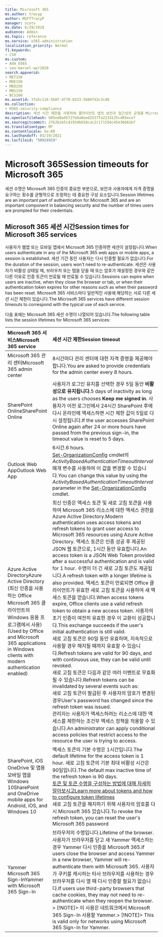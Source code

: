 ```yaml
---
title: Microsoft 365
ms.author: tracyp
author: MSFTTracyP
manager: scotv
ms.date: 6/29/2018
audience: Admin
ms.topic: reference
ms.service: o365-administration
localization_priority: Normal
f1.keywords:
- CSH
ms.custom:
- Adm_O365
- seo-marvel-apr2020
search.appverid:
- MET150
- MOE150
- MED150
- MBS150
- BCS160
ms.assetid: 37a5c116-5b07-4f70-8333-5b86fd2c3c40
ms.collection:
- M365-security-compliance
description: 세션 시간 제한을 사용하여 클라이언트 앱의 보안과 접근성의 균형을 Microsoft 365 방법을 알아보습니다.
ms.openlocfilehash: b85ed8a45727e8a8eed2537fa2233125cd05ece7
ms.sourcegitcommit: 27b2b2e5c41934b918cac2c171556c45e36661bf
ms.translationtype: MT
ms.contentlocale: ko-KR
ms.lasthandoff: 03/19/2021
ms.locfileid: "50924919"
---
```

# <a name="session-timeouts-for-microsoft-365"></a><span data-ttu-id="ccb9b-103">Microsoft 365</span><span class="sxs-lookup"><span data-stu-id="ccb9b-103">Session timeouts for Microsoft 365</span></span>

<span data-ttu-id="ccb9b-104">세션 수명은 Microsoft 365 인증의 중요한 부분으로, 보안과 사용자에게 자격 증명을 요구하는 횟수를 균형적으로 조정하는 데 중요한 구성 요소입니다.</span><span class="sxs-lookup"><span data-stu-id="ccb9b-104">Session lifetimes are an important part of authentication for Microsoft 365 and are an important component in balancing security and the number of times users are prompted for their credentials.</span></span>

## <a name="session-times-for-microsoft-365-services"></a><span data-ttu-id="ccb9b-105">Microsoft 365 세션 시간</span><span class="sxs-lookup"><span data-stu-id="ccb9b-105">Session times for Microsoft 365 services</span></span>

<span data-ttu-id="ccb9b-106">사용자가 웹앱 또는 모바일 앱에서 Microsoft 365 인증하면 세션이 설정됩니다.</span><span class="sxs-lookup"><span data-stu-id="ccb9b-106">When users authenticate in any of the Microsoft 365 web apps or mobile apps, a session is established.</span></span> <span data-ttu-id="ccb9b-107">세션 기간 동안 사용자는 다시 인증할 필요가 없습니다.</span><span class="sxs-lookup"><span data-stu-id="ccb9b-107">For the duration of the session, users won't need to re-authenticate.</span></span> <span data-ttu-id="ccb9b-108">세션은 사용자가 비활성 상태일 때, 브라우저 또는 탭을 닫을 때 또는 암호가 재설정된 경우와 같은 다른 이유로 인증 토큰이 만료될 때 만료될 수 있습니다.</span><span class="sxs-lookup"><span data-stu-id="ccb9b-108">Sessions can expire when users are inactive, when they close the browser or tab, or when their authentication token expires for other reasons such as when their password has been reset.</span></span> <span data-ttu-id="ccb9b-109">Microsoft 365 서비스마다 일반적인 사용에 해당하는 서로 다른 세션 시간 제한이 있습니다.</span><span class="sxs-lookup"><span data-stu-id="ccb9b-109">The Microsoft 365 services have different session timeouts to correspond with the typical use of each service.</span></span>

<span data-ttu-id="ccb9b-110">다음 표에는 Microsoft 365 세션 수명이 나열되어 있습니다.</span><span class="sxs-lookup"><span data-stu-id="ccb9b-110">The following table lists the session lifetimes for Microsoft 365 services:</span></span>

| <span data-ttu-id="ccb9b-111">Microsoft 365 서비스</span><span class="sxs-lookup"><span data-stu-id="ccb9b-111">Microsoft 365 service</span></span> | <span data-ttu-id="ccb9b-112">세션 시간 제한</span><span class="sxs-lookup"><span data-stu-id="ccb9b-112">Session timeout</span></span> |
|:-----|:-----|
|<span data-ttu-id="ccb9b-113">Microsoft 365 관리 센터</span><span class="sxs-lookup"><span data-stu-id="ccb9b-113">Microsoft 365 admin center</span></span>  <br/> |<span data-ttu-id="ccb9b-114">8시간마다 관리 센터에 대한 자격 증명을 제공해야 합니다.</span><span class="sxs-lookup"><span data-stu-id="ccb9b-114">You are asked to provide credentials for the admin center every 8 hours.</span></span>  <br/> |
|<span data-ttu-id="ccb9b-115">SharePoint Online</span><span class="sxs-lookup"><span data-stu-id="ccb9b-115">SharePoint Online</span></span>  <br/> |<span data-ttu-id="ccb9b-116">사용자가 로그인 유지를 선택한 경우 5일 동안 **비활성으로 유지됩니다.**</span><span class="sxs-lookup"><span data-stu-id="ccb9b-116">5 days of inactivity as long as the users chooses **Keep me signed in**.</span></span> <span data-ttu-id="ccb9b-117">사용자가 이전 로그인에서 24시간 SharePoint 후에 다시 온라인에 액세스하면 시간 제한 값이 5일로 다시 설정됩니다.</span><span class="sxs-lookup"><span data-stu-id="ccb9b-117">If the user accesses SharePoint Online again after 24 or more hours have passed from the previous sign-in, the timeout value is reset to 5 days.</span></span>  <br/> |
|<span data-ttu-id="ccb9b-118">Outlook Web App</span><span class="sxs-lookup"><span data-stu-id="ccb9b-118">Outlook Web App</span></span>  <br/> |<span data-ttu-id="ccb9b-119">6시간.</span><span class="sxs-lookup"><span data-stu-id="ccb9b-119">6 hours.</span></span>  <br/> <span data-ttu-id="ccb9b-120">[Set-OrganizationConfig](/powershell/module/exchange/set-organizationconfig) cmdlet의 _ActivityBasedAuthenticationTimeoutInterval_ 매개 변수를 사용하여 이 값을 변경할 수 있습니다.</span><span class="sxs-lookup"><span data-stu-id="ccb9b-120">You can change this value by using the  _ActivityBasedAuthenticationTimeoutInterval_ parameter in the [Set-OrganizationConfig](/powershell/module/exchange/set-organizationconfig) cmdlet.</span></span>  <br/> |
|<span data-ttu-id="ccb9b-121">Azure Active Directory</span><span class="sxs-lookup"><span data-stu-id="ccb9b-121">Azure Active Directory</span></span>  <br/> <span data-ttu-id="ccb9b-122">(최신 인증을 사용하는 Office Microsoft 365 클라이언트의 Windows 응용 프로그램에서 사용)</span><span class="sxs-lookup"><span data-stu-id="ccb9b-122">(Used by Office and Microsoft 365 applications in Windows clients with modern authentication enabled)</span></span>  <br/> | <span data-ttu-id="ccb9b-123">최신 인증은 액세스 토큰 및 새로 고침 토큰을 사용하여 Microsoft 365 리소스에 대한 액세스 권한을 Azure Active Directory.</span><span class="sxs-lookup"><span data-stu-id="ccb9b-123">Modern authentication uses access tokens and refresh tokens to grant user access to Microsoft 365 resources using Azure Active Directory.</span></span> <span data-ttu-id="ccb9b-124">액세스 토큰은 인증 성공 후 제공된 JSON 웹 토큰으로, 1시간 동안 유효합니다.</span><span class="sxs-lookup"><span data-stu-id="ccb9b-124">An access token is a JSON Web Token provided after a successful authentication and is valid for 1 hour.</span></span> <span data-ttu-id="ccb9b-125">수명이 더 긴 새로 고침 토큰도 제공됩니다.</span><span class="sxs-lookup"><span data-stu-id="ccb9b-125">A refresh token with a longer lifetime is also provided.</span></span> <span data-ttu-id="ccb9b-126">액세스 토큰이 만료되면 Office 클라이언트가 유효한 새로 고침 토큰을 사용하여 새 액세스 토큰을 얻습니다.</span><span class="sxs-lookup"><span data-stu-id="ccb9b-126">When access tokens expire, Office clients use a valid refresh token to obtain a new access token.</span></span> <span data-ttu-id="ccb9b-127">사용자의 초기 인증이 여전히 유효한 경우 이 교환이 성공합니다.</span><span class="sxs-lookup"><span data-stu-id="ccb9b-127">This exchange succeeds if the user's initial authentication is still valid.</span></span>  <br/>  <span data-ttu-id="ccb9b-128">새로 고침 토큰은 90일 동안 유효하며, 지속적으로 사용할 경우 해지될 때까지 유효할 수 있습니다.</span><span class="sxs-lookup"><span data-stu-id="ccb9b-128">Refresh tokens are valid for 90 days, and with continuous use, they can be valid until revoked.</span></span>  <br/>  <span data-ttu-id="ccb9b-129">새로 고침 토큰은 다음과 같은 여러 이벤트로 무효화될 수 있습니다.</span><span class="sxs-lookup"><span data-stu-id="ccb9b-129">Refresh tokens can be invalidated by several events such as:</span></span>  <br/>  <span data-ttu-id="ccb9b-130">새로 고침 토큰이 발급된 후 사용자의 암호가 변경된 경우</span><span class="sxs-lookup"><span data-stu-id="ccb9b-130">User's password has changed since the refresh token was issued.</span></span>  <br/>  <span data-ttu-id="ccb9b-131">관리자는 사용자가 액세스하려는 리소스에 대한 액세스를 제한하는 조건부 액세스 정책을 적용할 수 있습니다.</span><span class="sxs-lookup"><span data-stu-id="ccb9b-131">An administrator can apply conditional access policies that restrict access to the resource the user is trying to access.</span></span>  <br/> |
|<span data-ttu-id="ccb9b-132">SharePoint, iOS OneDrive 및 앱용 모바일 앱을 Windows 10</span><span class="sxs-lookup"><span data-stu-id="ccb9b-132">SharePoint and OneDrive mobile apps for Android, iOS, and Windows 10</span></span>  <br/> |<span data-ttu-id="ccb9b-133">액세스 토큰의 기본 수명은 1시간입니다.</span><span class="sxs-lookup"><span data-stu-id="ccb9b-133">The default lifetime for the access token is 1 hour.</span></span> <span data-ttu-id="ccb9b-134">새로 고침 토큰의 기본 최대 비활성 시간은 90일입니다.</span><span class="sxs-lookup"><span data-stu-id="ccb9b-134">The default max inactive time of the refresh token is 90 days.</span></span>  <br/> [<span data-ttu-id="ccb9b-135">토큰 및 토큰 수명을 구성하는 방법에 대해 자세히 알아보시고</span><span class="sxs-lookup"><span data-stu-id="ccb9b-135">Learn more about tokens and how to configure token lifetimes</span></span>](/azure/active-directory/active-directory-configurable-token-lifetimes) <br/> <span data-ttu-id="ccb9b-136">새로 고침 토큰을 해지하기 위해 사용자의 암호를 다시 Microsoft 365 있습니다.</span><span class="sxs-lookup"><span data-stu-id="ccb9b-136">To revoke the refresh token, you can reset the user's Microsoft 365 password</span></span>  <br/> |
|<span data-ttu-id="ccb9b-137">Yammer Microsoft 365 Sign-In</span><span class="sxs-lookup"><span data-stu-id="ccb9b-137">Yammer with Microsoft 365 Sign-In</span></span>  <br/> |<span data-ttu-id="ccb9b-138">브라우저의 수명입니다.</span><span class="sxs-lookup"><span data-stu-id="ccb9b-138">Lifetime of the browser.</span></span> <span data-ttu-id="ccb9b-139">사용자가 브라우저를 닫고 새 Yammer 액세스하는 경우 Yammer 다시 인증을 Microsoft 365.</span><span class="sxs-lookup"><span data-stu-id="ccb9b-139">If users close the browser and access Yammer in a new browser, Yammer will re-authenticate them with Microsoft 365.</span></span> <span data-ttu-id="ccb9b-140">사용자가 쿠키를 캐시하는 타사 브라우저를 사용하는 경우 브라우저를 다시 열 때 다시 인증할 필요가 없습니다.</span><span class="sxs-lookup"><span data-stu-id="ccb9b-140">If users use third-party browsers that cache cookies, they may not need to re-authenticate when they reopen the browser.</span></span>  <br/> <span data-ttu-id="ccb9b-141">> [!NOTE]> 이 사용은 네트워크에서 Microsoft 365 Sign-In 사용할 Yammer.</span><span class="sxs-lookup"><span data-stu-id="ccb9b-141">> [!NOTE]> This is valid only for networks using Microsoft 365 Sign-In for Yammer.</span></span>           |